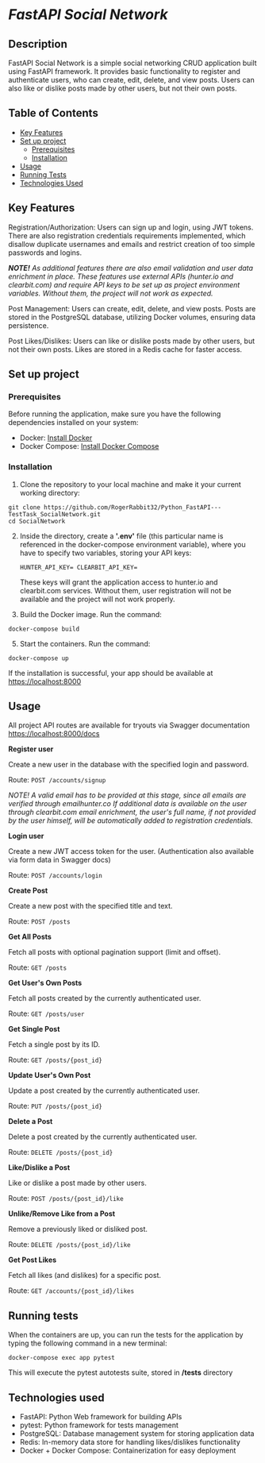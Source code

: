 # <i>FastAPI Social Network</i>


## Description

FastAPI Social Network is a simple social networking CRUD application built using FastAPI framework. It provides basic functionality to register and authenticate users, who can create, edit, delete, and view posts. Users can also like or dislike posts made by other users, but not their own posts.

## Table of Contents

- [Key Features](#key-features)
- [Set up project](#set-up-project)
  - [Prerequisites](#prerequisites)
  - [Installation](#installation)
- [Usage](#usage)
- [Running Tests](#running-tests)
- [Technologies Used](#technologies-used)

## Key Features


Registration/Authorization: Users can sign up and login, using JWT tokens. There are also registration credentials requirements implemented, which disallow duplicate usernames and emails and restrict creation of too simple passwords and logins. 

<i><b>NOTE!</b> As additional features there are also email validation and user data enrichment in place. These features use external APIs (hunter.io and clearbit.com) and require API keys to be set up as project environment variables. Without them, the project will not work as expected.</i>

Post Management: Users can create, edit, delete, and view posts. Posts are stored in the PostgreSQL database, utilizing Docker volumes, ensuring data persistence.

Post Likes/Dislikes: Users can like or dislike posts made by other users, but not their own posts. Likes are stored in a Redis cache for faster access.


## Set up project

### Prerequisites
Before running the application, make sure you have the following dependencies installed on your system:

- Docker: [Install Docker](https://docs.docker.com/get-docker/)
- Docker Compose: [Install Docker Compose](https://docs.docker.com/compose/install/)

### Installation

1. Clone the repository to your local machine and make it your current working directory:

```
git clone https://github.com/RogerRabbit32/Python_FastAPI---TestTask_SocialNetwork.git
cd SocialNetwork
```

2. Inside the directory, create a <b>'.env'</b> file (this particular name is referenced in the docker-compose environment variable), where you have to specify two variables, storing your API keys:<p><code>HUNTER_API_KEY= CLEARBIT_API_KEY=</code></p>These keys will grant the application access to hunter.io and clearbit.com services. Without them, user registration will not be available and the project will not work properly.<br>


4. Build the Docker image. Run the command:

```
docker-compose build
```

5. Start the containers. Run the command:

```
docker-compose up
```


If the installation is successful, your app should be available at [https://localhost:8000](https://localhost:8000)

## Usage

All project API routes are available for tryouts via Swagger documentation [https://localhost:8000/docs](https://localhost:8000/docs)


<b>Register user</b>

Create a new user in the database with the specified login and password.

Route: `POST /accounts/signup`

<i>NOTE! A valid email has to be provided at this stage, since all emails are verified through emailhunter.co If additional data is available on the user through clearbit.com email enrichment, the user's full name, if not provided by the user himself, will be automatically added to registration credentials.</i>


<b>Login user</b>

Create a new JWT access token for the user. (Authentication also available via form data in Swagger docs)

Route: `POST /accounts/login`


<b>Create Post</b>

Create a new post with the specified title and text.

Route: `POST /posts`


<b>Get All Posts</b>

Fetch all posts with optional pagination support (limit and offset).

Route: `GET /posts`


<b>Get User's Own Posts</b>

Fetch all posts created by the currently authenticated user.

Route: `GET /posts/user`


<b>Get Single Post</b>

Fetch a single post by its ID.

Route: `GET /posts/{post_id}`


<b>Update User's Own Post</b>

Update a post created by the currently authenticated user.

Route: `PUT /posts/{post_id}`


<b>Delete a Post</b>

Delete a post created by the currently authenticated user.

Route: `DELETE /posts/{post_id}`


<b>Like/Dislike a Post</b>

Like or dislike a post made by other users.

Route: `POST /posts/{post_id}/like`


<b>Unlike/Remove Like from a Post</b>

Remove a previously liked or disliked post.

Route: `DELETE /posts/{post_id}/like`


<b>Get Post Likes</b>

Fetch all likes (and dislikes) for a specific post.

Route: `GET /accounts/{post_id}/likes`

## Running tests

When the containers are up, you can run the tests for the application by typing the following command in a new terminal:

```
docker-compose exec app pytest
```

This will execute the pytest autotests suite, stored in <b>/tests</b> directory

## Technologies used
<ul>
<li>FastAPI: Python Web framework for building APIs</li>
<li>pytest: Python framework for tests management</li>
<li>PostgreSQL: Database management system for storing application data</li>
<li>Redis: In-memory data store for handling likes/dislikes functionality</li>
<li>Docker + Docker Compose: Containerization for easy deployment</li>
</ul>
